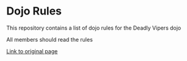 Dojo Rules
==========

This repository contains a list of dojo rules for the Deadly Vipers dojo

All members should read the rules

[Link to original page](https://github.com/deadlyvipers)

